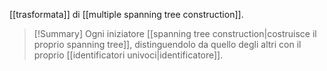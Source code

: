 [[trasformata]] di [[multiple spanning tree construction]].

> [!Summary]
> Ogni iniziatore [[spanning tree construction|costruisce il proprio spanning tree]], distinguendolo da quello degli altri con il proprio [[identificatori univoci|identificatore]].
